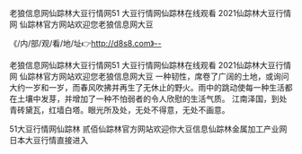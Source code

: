 老狼信息网仙踪林大豆行情网51
大豆行情网仙踪林在线观看
2021仙踪林大豆行情网
仙踪林官方网站欢迎您老狼信息网大豆


《/内/部/观/看/地/址👉http://d8s8.com》--

老狼信息网仙踪林大豆行情网51
大豆行情网仙踪林在线观看
2021仙踪林大豆行情网
仙踪林官方网站欢迎您老狼信息网大豆
一种韧性，席卷了广阔的土地，或询问大约一岁和一岁，而春风吹拂并再生了无休止的野火。雨中的跳动使每一种生活都在土壤中发芽，并增加了一种不怕弱者的令人欣慰的生活气质。
江南泽国，到处青砖黛瓦，红墙白塔。眼光所及处，无处不得意，无处不画意。





51大豆行情网仙踪林 贰佰仙踪林官方网站欢迎你大豆信息仙踪林金属加工产业网日本大豆行情直接进入
